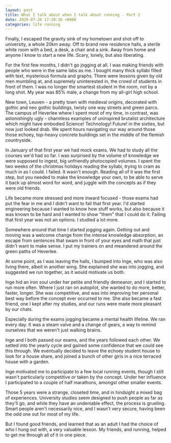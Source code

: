 ```yaml
---
layout: post
title: What I talk about when I talk about running - Part 2
date: 2020-07-26 17:20:16 +0000
categories: life running
---
```

Finally, I escaped the gravity sink of my hometown and shot off to university, a whole 20km away. Off to brand new residence halls, a sterile white room with a bed, a desk, a chair and a sink. Away from home and anyone I know to start a new life. Scary, lonely, but also liberating.

For the first few months, I didn't go jogging at all. I was making friends with people who were in the same labs as me. I bought many thick syllabi filled with text, mysterious formula and graphs. There were lessons given by old men mumbling at, and supremely uninterested in, the crowd of students in front of them. I was no longer the smartest student in the room, not by a long shot. My year was 85% male, a change from my all-girl high school.

New town, Leuven - a pretty town with medieval origins, decorated with gothic and neo gothic buildings, twisty one way streets and green parcs. The campus of Heverlee where I spent most of my time, in contrast, was astonishingly ugly - charmless examples of uninspired brutalist architecture which might have embodied Science! Technology! Future! in the sixties, but now just looked drab. We spent hours navigating our way around those those echoey, top-heavy concrete buildings set in the middle of the flemish countryside.

In January of that first year we had mock exams. We had to study all the courses we'd had so far. I was surprised by the volume of knowledge we were supposed to ingest, big unfriendly photocopied volumes. I spent the two weeks of the christmas holidays reading the syllabi, trying to cram as much in as I could.
I failed. It wasn't enough. Reading all of it was the first step, but you needed to make the knowledge your own, to be able to serve it back up almost word for word, and juggle with the concepts as if they were old friends.

Life became more stressed and more inward focused - those exams had put the fear in me and I didn't want to fail that first year. I'd started engineering because I wanted to know how stuff works, but also because it was known to be hard and I wanted to show "them" that I could do it. Failing that first year was not an options. I studied a lot more.

Somewhere around that time I started jogging again. Getting out and moving was a welcome change from the intense knowledge absorption, an escape from sentences that swam in front of your eyes and math that just didn't want to make sense. I put my trainers on and meandered around the green paths of Heverlee.

At some point, as I was leaving the halls, I bumped into Inge, who was also living there, albeit in another wing. She explained she was into jogging, and suggested we run together, as it would motivate us both.

Inge hid an iron soul under her petite and friendly demeanor, and I started to run more often. Where I just ran on autopilot, she wanted to do more, better, faster, longer. She was competitive, and was into improving her personal best way before the concept ever occurred to me. She also became a fast friend, one I kept after my studies, and our runs were made more pleasant by our chats.

Especially during the exams jogging became a mental health lifeline. We ran every day. It was a steam valve and a change of gears, a way to remind ourselves that we weren't just walking brains.

Inge and I both passed our exams, and the years followed each other. We setted into the yearly cycle and gained some confidence that we could see this through. We eventually decided to leave the echoey student house to look for a house share, and joined a bunch of other girls in a nice terraced house with a garden.

Inge motivated me to participate to a few local running events, though I still wasn't particularly competitive or taken by the concept. Under her influence I participated to a couple of half marathons, amongst other smaller events.

Those 5 years were a strange, closeted time, and in hindsight a mixed bag of experiences. University studies seem designed to push people as far as they'll go, and while they have an undeniable effect, the process is grueling. Smart people aren't necessarily nice, and I wasn't very secure, having been the odd one out for most of my life.

But I found good friends, and learned that as an adult I had the choice of who I hung out with, a very valuable lesson.  My friends, and running, helped to get me through all of it in one piece.
